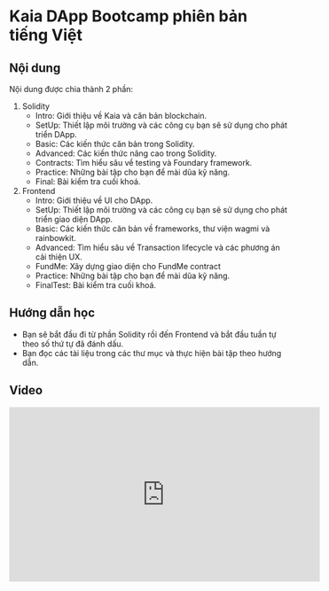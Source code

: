 # Kaia DApp Bootcamp phiên bản tiếng Việt

## Nội dung
Nội dung được chia thành 2 phần:
1. Solidity
   - Intro: Giới thiệu về Kaia và căn bản blockchain.
   - SetUp: Thiết lập môi trường và các công cụ bạn sẽ sử dụng cho phát triển DApp.
   - Basic: Các kiến thức căn bản trong Solidity.
   - Advanced: Các kiến thức nâng cao trong Solidity.
   - Contracts: Tìm hiểu sâu về testing và Foundary framework.
   - Practice: Những bài tập cho bạn để mài dũa kỹ năng.
   - Final: Bài kiểm tra cuối khoá.
2. Frontend
   - Intro: Giới thiệu về UI cho DApp.
   - SetUp: Thiết lập môi trường và các công cụ bạn sẽ sử dụng cho phát triển giao diện DApp.
   - Basic: Các kiến thức căn bản về frameworks, thư viện wagmi và rainbowkit.
   - Advanced: Tìm hiểu sâu về Transaction lifecycle và các phương án cải thiện UX.
   - FundMe: Xây dựng giao diện cho FundMe contract
   - Practice: Những bài tập cho bạn để mài dũa kỹ năng.
   - FinalTest: Bài kiểm tra cuối khoá.

## Hướng dẫn học
- Bạn sẽ bắt đầu đi từ phần Solidity rồi đến Frontend và bắt đầu tuần tự theo số thứ tự đã đánh dấu.
- Bạn đọc các tài liệu trong các thư mục và thực hiện bài tập theo hướng dẫn.

## Video
<iframe width="560" height="315" src="https://www.youtube.com/embed/sCiKBaqAzRo?si=llgAfJPcsQ_OVYgt" title="YouTube video player" frameborder="0" allow="accelerometer; autoplay; clipboard-write; encrypted-media; gyroscope; picture-in-picture; web-share" referrerpolicy="strict-origin-when-cross-origin" allowfullscreen></iframe>

